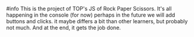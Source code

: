 #info
This is the project of TOP's JS of Rock Paper Scissors. It's all happening in the console (for now) perhaps in the future we will add buttons and clicks. it maybe differs a bit than other learners, but probably not much. And at the end, it gets the job done.